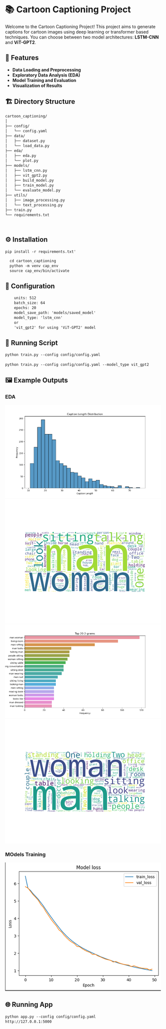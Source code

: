 # 📚 Cartoon Captioning Project

Welcome to the Cartoon Captioning Project! This project aims to generate captions for cartoon images using deep learning or transformer based techniques. You can choose between two model architectures: **LSTM-CNN** and **ViT-GPT2**.

## 🌟 Features

- **Data Loading and Preprocessing**
- **Exploratory Data Analysis (EDA)**
- **Model Training and Evaluation**
- **Visualization of Results**

## 🏗️ Directory Structure

```plaintext
cartoon_captioning/
│
├── config/
│   └── config.yaml
├── data/
│   ├── dataset.py
│   └── load_data.py
├── eda/
│   ├── eda.py
│   └── plot.py
├── models/
│   ├── lstm_cnn.py
│   ├── vit_gpt2.py
│   ├── build_model.py
│   ├── train_model.py
│   └── evaluate_model.py
├── utils/
│   ├── image_processing.py
│   └── text_processing.py
├── train.py
└── requirements.txt
```
</br>


## ⚙️ Installation

```pip install -r requirements.txt'```

```
  cd cartoon_captioning
  python -m venv cap_env
  source cap_env/bin/activate
```


## 🔧 Configuration
```embedding_dim: 256
    units: 512
    batch_size: 64
    epochs: 20
    model_save_path: 'models/saved_model'
    model_type: 'lstm_cnn'  
    or 
    'vit_gpt2' for using 'ViT-GPT2' model

```

## 🚀 Running Script

```
python train.py --config config/config.yaml

python train.py --config config/config.yaml --model_type vit_gpt2
```

## 🖼️ Example Outputs

### EDA 
<div align="center">
    <img src='eda/plots/caption_length_distribution.png' alt='Caption Length Distribution'>
</div>
<div align="center">
    <img src='eda/plots/common_words.png' alt='Common Words'>
</div>
<div align="center">
    <img src='eda/plots/top_ngrams.png' alt='Top N-Grams'>
</div>
<div align="center">
    <img src='eda/plots/wordcloud.png' alt='Word Cloud'>
</div>


### MOdels Training

<div align="center">
    <img src='eda/plots/training.png' alt='Caption Length Distribution'>
</div>

## 🌐 Running App

```
python app.py --config config/config.yaml
http://127.0.0.1:5000

```

